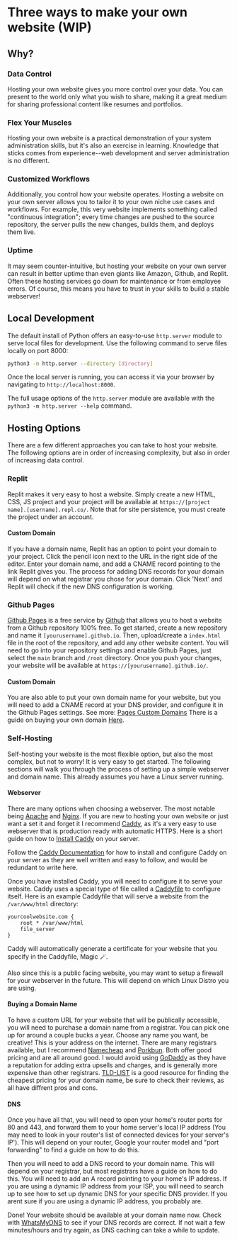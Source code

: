 <main>

# Three ways to make your own website (WIP)

## Why?

### Data Control

Hosting your own website gives you more control over your
data. You can present to the world only what you wish to
share, making it a great medium for sharing professional
content like resumes and portfolios.

### Flex Your Muscles

Hosting your own website is a practical demonstration of
your system administration skills, but it's also an exercise
in learning. Knowledge that sticks comes from
experience--web development and server administration is no
different.

### Customized Workflows

Additionally, you control how your website operates. Hosting
a website on your own server allows you to tailor it to your
own niche use cases and workflows. For example, this very
website implements something called "continuous
integration"; every time changes are pushed to the source
repository, the server pulls the new changes, builds them,
and deploys them live.

### Uptime

It may seem counter-intuitive, but hosting your website on
your own server can result in better uptime than even giants
like Amazon, Github, and Replit. Often these hosting
services go down for maintenance or from employee errors. Of
course, this means you have to trust in your skills to build
a stable webserver!

## Local Development

The default install of Python offers an easy-to-use
`http.server` module to serve local files for development.
Use the following command to serve files locally on port
8000:

```bash
python3 -m http.server --directory [directory]
```

Once the local server is running, you can access it via your
browser by navigating to `http://localhost:8000`.

The full usage options of the `http.server` module are
available with the `python3 -m http.server --help` command.

## Hosting Options

There are a few different approaches you can take to host
your website. The following options are in order of
increasing complexity, but also in order of increasing data
control.

### Replit

Replit makes it very easy to host a website. Simply create a
new HTML, CSS, JS project and your project will be available
at `https://[project name].[username].repl.co/`. Note that
for site persistence, you must create the project under an
account.

#### Custom Domain

If you have a domain name, Replit has an option to point
your domain to your project. Click the pencil icon next to
the URL in the right side of the editor. Enter your domain
name, and add a CNAME record pointing to the link Replit
gives you. The process for adding DNS records for your
domain will depend on what registrar you chose for your
domain. Click 'Next' and Replit will check if the new DNS
configuration is working.

### Github Pages

[Github Pages](https://docs.github.com/en/pages) is a free service by [Github](https://github.com)
that allows you to host a website from a Github repository 100% free.
 To get started, create a new repository and name it
`[yourusername].github.io`. Then, upload/create a `index.html` file
in the root of the repository, and add any other website content.
You will need to go into your repository settings and enable Github Pages,
just select the `main` branch and `/root` directory.
Once you push your changes, your website will be available
at `https://[yourusername].github.io/`.

#### Custom Domain
You are also able to put your own domain name for your website, 
but you will need to add a CNAME record at your DNS provider,
and configure it in the Github Pages settings.
See more: [Pages Custom Domains](https://docs.github.com/en/pages/configuring-a-custom-domain-for-your-github-pages-site/managing-a-custom-domain-for-your-github-pages-site)
There is a guide on buying your own domain [Here](#Buying-A-Domain-Name).


### Self-Hosting

Self-hosting your website is the most flexible option, but
also the most complex, but not to worry! It is very easy to
get started. The following sections will walk you through
the process of setting up a simple webserver and domain
name. This already assumes you have a Linux server running.

#### Webserver
There are many options when choosing a webserver. The most notable
being [Apache](https://httpd.apache.org) and [Nginx](https://nginx.org/en/). If you are new to hosting your own website or just want a set it and forget it I recommend [Caddy](https://caddyserver.com), as it's a 
very easy to use webserver that is production ready with automatic HTTPS. Here is a short guide on how to [Install Caddy](https://caddyserver.com/docs/install) on your server.

Follow the [Caddy Documentation](https://caddyserver.com/docs/install) for how to install and configure Caddy on your server as they are well written and easy to follow, and would be redundant to write here.

Once you have installed Caddy, you will need to configure it to serve your website. Caddy uses a special type of file called a [Caddyfile](https://caddyserver.com/docs/caddyfile) to configure itself. Here is an example Caddyfile that will serve a website from the `/var/www/html` directory:

```caddyfile
yourcoolwebsite.com {
    root * /var/www/html
    file_server
}
```
Caddy will automatically generate a certificate for your website that you specify in the Caddyfile, Magic 🪄.

Also since this is a public facing website, you may want to setup a firewall for your webserver in the future. This will depend on which Linux Distro you are using.
#### Buying a Domain Name

To have a custom URL for your website that will be publically accessible, you will need to purchase a domain name from a registrar. You can pick one up
for around a couple bucks a year. Choose any name you want,
be creative! This is your address on the internet.
There are many registrars available, 
but I recommend [Namecheap](https://namecheap.com)
and [Porkbun](https://porkbun.com). Both offer
good pricing and are all around good.
I would avoid using [GoDaddy](https://godaddy.com) as they
have a reputation for adding extra upsells and charges, and
is generally more expensive than other registrars.
[TLD-LIST](https://tld-list.com) is a good resource for finding
the cheapest pricing for your domain name, be sure to check
their reviews, as all have diffrent pros and cons.

#### DNS
Once you have all that, you will need to open your home's router
ports for 80 and 443, and forward them to your home server's local IP address (You may need to look in your router's list of connected devices for your server's IP'). This will depend on your router, Google your router model and "port forwarding" to find a guide on how to do this.

Then you will need to add a DNS record to your domain name. This
will depend on your registrar, but most registrars have a guide
on how to do this. You will need to add an A record pointing to
your home's IP address. If you are using a dynamic IP address from your ISP,
you will need to search up to see how to set up dynamic DNS for your specific
DNS provider. If you arent sure if you are using a dynamic IP address, you probably are.

Done! Your website should be available at your domain name now. Check with [WhatsMyDNS](https://www.whatsmydns.net) to see if your DNS records are correct. If not wait a few minutes/hours and try again, as DNS caching can take a while to update.

<!-- #### VPS/Server
To host your website on a server that isnt in your own house you will need to rent one from a cloud provider. Signing up for [Github Student](https://education.github.com) will give you some free credits to play around with from various different cloud providers. Just spin up a Linux box with your favorite flavor of linux and SSH into it. -->
</main>
